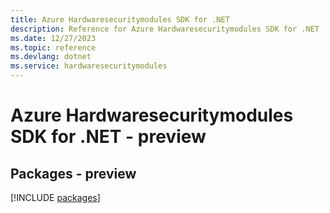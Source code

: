 ```yaml
---
title: Azure Hardwaresecuritymodules SDK for .NET
description: Reference for Azure Hardwaresecuritymodules SDK for .NET
ms.date: 12/27/2023
ms.topic: reference
ms.devlang: dotnet
ms.service: hardwaresecuritymodules
---
```

# Azure Hardwaresecuritymodules SDK for .NET - preview
## Packages - preview
[!INCLUDE [packages](hardwaresecuritymodules-index.md)]
